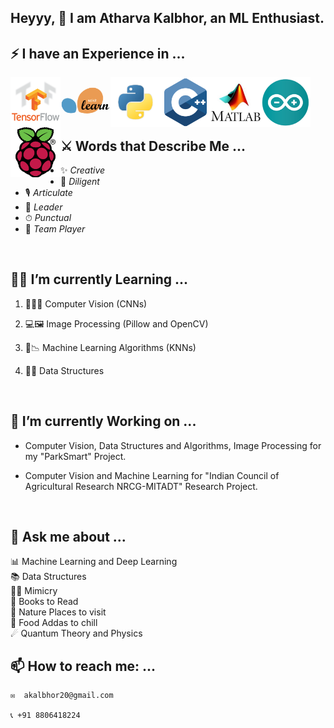 ## Heyyy, 👋 I am Atharva Kalbhor, an ML Enthusiast. <br/>

## ⚡ I have an Experience in ... 

<img align="left" alt="React" width="80px" src="https://raw.githubusercontent.com/github/explore/80688e429a7d4ef2fca1e82350fe8e3517d3494d/topics/tensorflow/tensorflow.png" />
<img align="left" alt="React" width="80px" src="https://raw.githubusercontent.com/github/explore/80688e429a7d4ef2fca1e82350fe8e3517d3494d/topics/scikit-learn/scikit-learn.png" />
<img align="left" alt="React" width="80px" src="https://raw.githubusercontent.com/github/explore/80688e429a7d4ef2fca1e82350fe8e3517d3494d/topics/python/python.png" />
<img align="left" alt="React" width="80px" src="https://raw.githubusercontent.com/github/explore/80688e429a7d4ef2fca1e82350fe8e3517d3494d/topics/cpp/cpp.png" />
<img align="left" alt="React" width="80px" src="https://raw.githubusercontent.com/github/explore/80688e429a7d4ef2fca1e82350fe8e3517d3494d/topics/matlab/matlab.png" /><img align="left" alt="React" width="80px" src="https://raw.githubusercontent.com/github/explore/80688e429a7d4ef2fca1e82350fe8e3517d3494d/topics/arduino/arduino.png" />
<img align="left" alt="React" width="80px" src="https://raw.githubusercontent.com/github/explore/80688e429a7d4ef2fca1e82350fe8e3517d3494d/topics/raspberry-pi/raspberry-pi.png" />

<br/>
<br/>
<br/>
<br/>

## ⚔ Words that Describe Me ...
	
+ ✨ *Creative* 
+ 🎯 *Diligent*
+ 🎙 *Articulate*
+ 🗿 *Leader*
+ ⏱ *Punctual*
+ 🏑 *Team Player*
<br/>

## 👨‍💻 I’m currently Learning ...
1. 🐱‍🏍👀 Computer Vision (CNNs)

2. 💻🖼 Image Processing (Pillow and OpenCV)
3. 🦾📉 Machine Learning Algorithms (KNNs)
4. 📕📖 Data Structures
<br/>

## 🔭 I’m currently Working on ...
*  Computer Vision, Data Structures and Algorithms, Image Processing for my "ParkSmart" Project.

* Computer Vision and Machine Learning for "Indian Council of Agricultural Research NRCG-MITADT" Research Project. 
<br/>

## 💬 Ask me about ...
📊 Machine Learning and Deep Learning<br/>
📚 Data Structures<br/>
🙋‍♂️ Mimicry<br/>
 📖 Books to Read<br/>
 🚵‍ Nature Places to visit<br/>
 🌮 Food Addas to chill<br/>
 ☄ Quantum Theory and Physics
<br/>

## 📫 How to reach me: ...
    ✉  akalbhor20@gmail.com

    📞 +91 8806418224
    
<!--
**AtharvaKalbhor/AtharvaKalbhor** is a ✨ _special_ ✨ repository because its `README.md` (this file) appears on your GitHub profile.
-->
